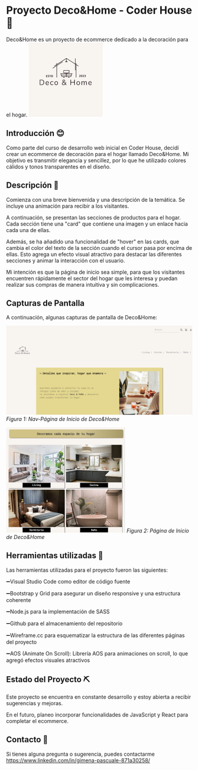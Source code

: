 # Proyecto Deco&Home - Coder House🚀

Deco&Home es un proyecto de ecommerce dedicado a la decoración para el hogar.
![Logo](https://github.com/GimenaP92/Preentrega-Pascuale/blob/master/imagenes/img-index/logo.png)

## Introducción 😊

Como parte del curso de desarrollo web inicial en Coder House, decidí crear un ecommerce de decoración para el hogar llamado Deco&Home. Mi objetivo es transmitir elegancia y sencillez, por lo que he utilizado colores cálidos y tonos transparentes en el diseño.

## Descripción 🙌
Comienza con una breve bienvenida y una descripción de la temática. Se incluye una animación para recibir a los visitantes.

A continuación, se presentan las secciones de productos para el hogar. Cada sección tiene una "card" que contiene una imagen y un enlace hacia cada una de ellas.

Además, se ha añadido una funcionalidad de "hover" en las cards, que cambia el color del texto de la sección cuando el cursor pasa por encima de ellas. Esto agrega un efecto visual atractivo para destacar las diferentes secciones y animar la interacción con el usuario.

Mi intención es que la página de inicio sea simple, para que los visitantes encuentren rápidamente el sector del hogar que les interesa y puedan realizar sus compras de manera intuitiva y sin complicaciones.

## Capturas de Pantalla

A continuación, algunas capturas de pantalla de Deco&Home:

![Nav-Página de Inicio](./imagenes/img-index/Captura%20de%20pantalla%20index%201.png)
*Figura 1: Nav-Página de Inicio de Deco&Home*

![Página de Inicio](./imagenes/img-index/Captura%20de%20pantalla%20index%202.png)
*Figura 2: Página de Inicio de Deco&Home*

## Herramientas utilizadas 🔧
Las herramientas utilizadas para el proyecto fueron las siguientes:

➖Visual Studio Code como editor de código fuente

➖Bootstrap y Grid para asegurar un diseño responsive y una estructura coherente

➖Node.js para la implementación de SASS

➖Github para el almacenamiento del repositorio

➖Wireframe.cc para esquematizar la estructura de las diferentes páginas del proyecto

➖AOS (Animate On Scroll): Librería AOS para animaciones on scroll, lo que agregó efectos visuales atractivos

## Estado del Proyecto ⛏️
Este proyecto se encuentra en constante desarrollo y estoy abierta a recibir sugerencias y mejoras.

En el futuro, planeo incorporar funcionalidades de JavaScript y React para completar el ecommerce.

## Contacto 📒

Si tienes alguna pregunta o sugerencia, puedes contactarme  https://www.linkedin.com/in/gimena-pascuale-871a30258/ 
